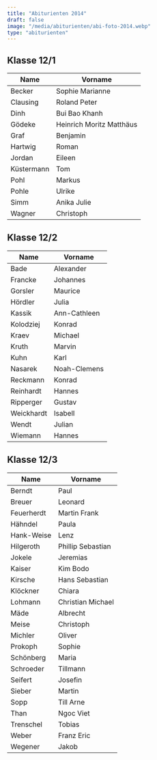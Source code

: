 ```yaml
---
title: "Abiturienten 2014"
draft: false
image: "/media/abiturienten/abi-foto-2014.webp"
type: "abiturienten"
---
```


## Klasse 12/1

|Name|Vorname|
|-|-|
|Becker|Sophie Marianne|
|Clausing|Roland Peter|
|Dinh|Bui Bao Khanh|
|Gödeke|Heinrich Moritz Matthäus|
|Graf|Benjamin|
|Hartwig|Roman|
|Jordan|Eileen|
|Küstermann|Tom|
|Pohl|Markus|
|Pohle|Ulrike|
|Simm|Anika Julie|
|Wagner|Christoph|

## Klasse 12/2

|Name|Vorname|
|-|-|
|Bade|Alexander|
|Francke|Johannes|
|Gorsler|Maurice|
|Hördler|Julia|
|Kassik|Ann-Cathleen|
|Kolodziej|Konrad|
|Kraev|Michael|
|Kruth|Marvin|
|Kuhn|Karl|
|Nasarek|Noah-Clemens|
|Reckmann|Konrad|
|Reinhardt|Hannes|
|Ripperger|Gustav|
|Weickhardt|Isabell|
|Wendt|Julian|
|Wiemann|Hannes|

## Klasse 12/3

|Name|Vorname|
|-|-|
|Berndt|Paul|
|Breuer|Leonard|
|Feuerherdt|Martin Frank|
|Hähndel|Paula|
|Hank-Weise|Lenz|
|Hilgeroth|Phillip Sebastian|
|Jokele|Jeremias|
|Kaiser|Kim Bodo|
|Kirsche|Hans Sebastian|
|Klöckner|Chiara|
|Lohmann|Christian Michael|
|Mäde|Albrecht|
|Meise|Christoph|
|Michler|Oliver|
|Prokoph|Sophie|
|Schönberg|Maria|
|Schroeder|Tillmann|
|Seifert|Josefin|
|Sieber|Martin|
|Sopp|Till Arne|
|Than|Ngoc Viet|
|Trenschel|Tobias|
|Weber|Franz Eric|
|Wegener|Jakob|
